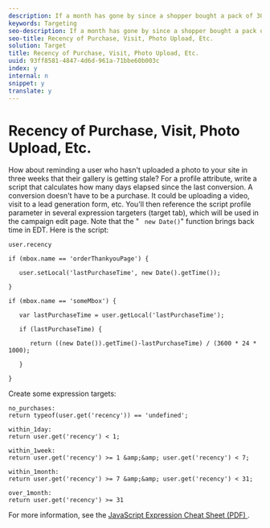 ```yaml
---
description: If a month has gone by since a shopper bought a pack of 30-day disposable contact lenses, maybe it's time to offer it at a discount.
keywords: Targeting
seo-description: If a month has gone by since a shopper bought a pack of 30-day disposable contact lenses, maybe it's time to offer it at a discount.
seo-title: Recency of Purchase, Visit, Photo Upload, Etc.
solution: Target
title: Recency of Purchase, Visit, Photo Upload, Etc.
uuid: 93ff8581-4847-4d6d-961a-71bbe60b003c
index: y
internal: n
snippet: y
translate: y
---
```


# Recency of Purchase, Visit, Photo Upload, Etc.

How about reminding a user who hasn't uploaded a photo to your site in three weeks that their gallery is getting stale?
For a profile attribute, write a script that calculates how many days elapsed since the last conversion. A conversion doesn't have to be a purchase. It could be uploading a video, visit to a lead generation form, etc. You'll then reference the script profile parameter in several expression targeters (target tab), which will be used in the campaign edit page. Note that the " ` new Date()`" function brings back time in EDT. Here is the script: 

```
user.recency 
 
if (mbox.name == 'orderThankyouPage') { 
 
   user.setLocal('lastPurchaseTime', new Date().getTime()); 
 
} 
 
if (mbox.name == 'someMbox') { 
 
   var lastPurchaseTime = user.getLocal('lastPurchaseTime'); 
 
   if (lastPurchaseTime) { 
 
      return ((new Date()).getTime()-lastPurchaseTime) / (3600 * 24 * 1000); 
 
   } 
 
}
```

Create some expression targets:

```
no_purchases: 
return typeof(user.get('recency')) == 'undefined'; 
 
within_1day: 
return user.get('recency') < 1; 
 
within_1week: 
return user.get('recency') >= 1 &amp;&amp; user.get('recency') < 7; 
 
within_1month: 
return user.get('recency') >= 7 &amp;&amp; user.get('recency') < 31; 
 
over_1month: 
return user.get('recency') >= 31
```

For more information, see the [ JavaScript Expression Cheat Sheet (PDF) ](http://marketing.adobe.com/resources/help/en_US/tnt/pdf/js_expression_cheat_sheet.pdf). 
